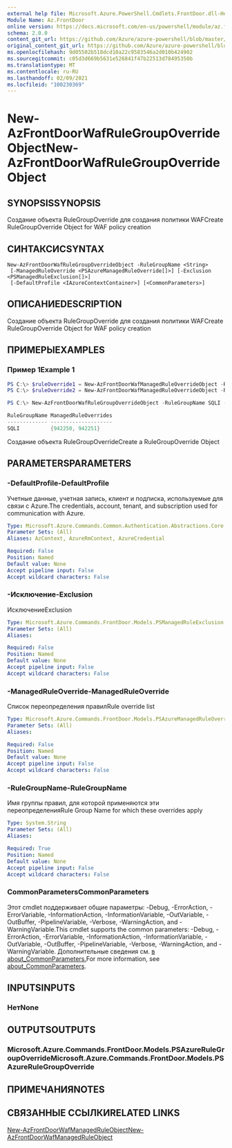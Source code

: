 ```yaml
---
external help file: Microsoft.Azure.PowerShell.Cmdlets.FrontDoor.dll-Help.xml
Module Name: Az.FrontDoor
online version: https://docs.microsoft.com/en-us/powershell/module/az.frontdoor/new-azfrontdoorwafrulegroupoverrideobject
schema: 2.0.0
content_git_url: https://github.com/Azure/azure-powershell/blob/master/src/FrontDoor/FrontDoor/help/New-AzFrontDoorWafRuleGroupOverrideObject.md
original_content_git_url: https://github.com/Azure/azure-powershell/blob/master/src/FrontDoor/FrontDoor/help/New-AzFrontDoorWafRuleGroupOverrideObject.md
ms.openlocfilehash: 9d05502b518dcd10a22c9583546a2d010b424902
ms.sourcegitcommit: c05d3d669b5631e526841f47b22513d78495350b
ms.translationtype: MT
ms.contentlocale: ru-RU
ms.lasthandoff: 02/09/2021
ms.locfileid: "100230369"
---
```

# <span data-ttu-id="ea3a8-101">New-AzFrontDoorWafRuleGroupOverrideObject</span><span class="sxs-lookup"><span data-stu-id="ea3a8-101">New-AzFrontDoorWafRuleGroupOverrideObject</span></span>

## <span data-ttu-id="ea3a8-102">SYNOPSIS</span><span class="sxs-lookup"><span data-stu-id="ea3a8-102">SYNOPSIS</span></span>
<span data-ttu-id="ea3a8-103">Создание объекта RuleGroupOverride для создания политики WAF</span><span class="sxs-lookup"><span data-stu-id="ea3a8-103">Create RuleGroupOverride Object for WAF policy creation</span></span>

## <span data-ttu-id="ea3a8-104">СИНТАКСИС</span><span class="sxs-lookup"><span data-stu-id="ea3a8-104">SYNTAX</span></span>

```
New-AzFrontDoorWafRuleGroupOverrideObject -RuleGroupName <String>
 [-ManagedRuleOverride <PSAzureManagedRuleOverride[]>] [-Exclusion <PSManagedRuleExclusion[]>]
 [-DefaultProfile <IAzureContextContainer>] [<CommonParameters>]
```

## <span data-ttu-id="ea3a8-105">ОПИСАНИЕ</span><span class="sxs-lookup"><span data-stu-id="ea3a8-105">DESCRIPTION</span></span>
<span data-ttu-id="ea3a8-106">Создание объекта RuleGroupOverride для создания политики WAF</span><span class="sxs-lookup"><span data-stu-id="ea3a8-106">Create RuleGroupOverride Object for WAF policy creation</span></span>

## <span data-ttu-id="ea3a8-107">ПРИМЕРЫ</span><span class="sxs-lookup"><span data-stu-id="ea3a8-107">EXAMPLES</span></span>

### <span data-ttu-id="ea3a8-108">Пример 1</span><span class="sxs-lookup"><span data-stu-id="ea3a8-108">Example 1</span></span>
```powershell
PS C:\> $ruleOverride1 = New-AzFrontDoorWafManagedRuleOverrideObject -RuleId "942250" -Action Log -EnabledState Enabled
PS C:\> $ruleOverride2 = New-AzFrontDoorWafManagedRuleOverrideObject -RuleId "942251" -Action Log -EnabledState Enabled

PS C:\> New-AzFrontDoorWafRuleGroupOverrideObject -RuleGroupName SQLI -ManagedRuleOverride $ruleOverride1,$ruleOverride2

RuleGroupName ManagedRuleOverrides
------------- --------------------
SQLI          {942250, 942251}
```

<span data-ttu-id="ea3a8-109">Создание объекта RuleGroupOverride</span><span class="sxs-lookup"><span data-stu-id="ea3a8-109">Create a RuleGroupOverride Object</span></span>

## <span data-ttu-id="ea3a8-110">PARAMETERS</span><span class="sxs-lookup"><span data-stu-id="ea3a8-110">PARAMETERS</span></span>

### <span data-ttu-id="ea3a8-111">-DefaultProfile</span><span class="sxs-lookup"><span data-stu-id="ea3a8-111">-DefaultProfile</span></span>
<span data-ttu-id="ea3a8-112">Учетные данные, учетная запись, клиент и подписка, используемые для связи с Azure.</span><span class="sxs-lookup"><span data-stu-id="ea3a8-112">The credentials, account, tenant, and subscription used for communication with Azure.</span></span>

```yaml
Type: Microsoft.Azure.Commands.Common.Authentication.Abstractions.Core.IAzureContextContainer
Parameter Sets: (All)
Aliases: AzContext, AzureRmContext, AzureCredential

Required: False
Position: Named
Default value: None
Accept pipeline input: False
Accept wildcard characters: False
```

### <span data-ttu-id="ea3a8-113">-Исключение</span><span class="sxs-lookup"><span data-stu-id="ea3a8-113">-Exclusion</span></span>
<span data-ttu-id="ea3a8-114">Исключение</span><span class="sxs-lookup"><span data-stu-id="ea3a8-114">Exclusion</span></span>

```yaml
Type: Microsoft.Azure.Commands.FrontDoor.Models.PSManagedRuleExclusion[]
Parameter Sets: (All)
Aliases:

Required: False
Position: Named
Default value: None
Accept pipeline input: False
Accept wildcard characters: False
```

### <span data-ttu-id="ea3a8-115">-ManagedRuleOverride</span><span class="sxs-lookup"><span data-stu-id="ea3a8-115">-ManagedRuleOverride</span></span>
<span data-ttu-id="ea3a8-116">Список переопределения правил</span><span class="sxs-lookup"><span data-stu-id="ea3a8-116">Rule override list</span></span>

```yaml
Type: Microsoft.Azure.Commands.FrontDoor.Models.PSAzureManagedRuleOverride[]
Parameter Sets: (All)
Aliases:

Required: False
Position: Named
Default value: None
Accept pipeline input: False
Accept wildcard characters: False
```

### <span data-ttu-id="ea3a8-117">-RuleGroupName</span><span class="sxs-lookup"><span data-stu-id="ea3a8-117">-RuleGroupName</span></span>
<span data-ttu-id="ea3a8-118">Имя группы правил, для которой применяются эти переопределения</span><span class="sxs-lookup"><span data-stu-id="ea3a8-118">Rule Group Name for which these overrides apply</span></span>

```yaml
Type: System.String
Parameter Sets: (All)
Aliases:

Required: True
Position: Named
Default value: None
Accept pipeline input: False
Accept wildcard characters: False
```

### <span data-ttu-id="ea3a8-119">CommonParameters</span><span class="sxs-lookup"><span data-stu-id="ea3a8-119">CommonParameters</span></span>
<span data-ttu-id="ea3a8-120">Этот cmdlet поддерживает общие параметры: -Debug, -ErrorAction, -ErrorVariable, -InformationAction, -InformationVariable, -OutVariable, -OutBuffer, -PipelineVariable, -Verbose, -WarningAction, and -WarningVariable.</span><span class="sxs-lookup"><span data-stu-id="ea3a8-120">This cmdlet supports the common parameters: -Debug, -ErrorAction, -ErrorVariable, -InformationAction, -InformationVariable, -OutVariable, -OutBuffer, -PipelineVariable, -Verbose, -WarningAction, and -WarningVariable.</span></span> <span data-ttu-id="ea3a8-121">Дополнительные сведения см. [в about_CommonParameters.](http://go.microsoft.com/fwlink/?LinkID=113216)</span><span class="sxs-lookup"><span data-stu-id="ea3a8-121">For more information, see [about_CommonParameters](http://go.microsoft.com/fwlink/?LinkID=113216).</span></span>

## <span data-ttu-id="ea3a8-122">INPUTS</span><span class="sxs-lookup"><span data-stu-id="ea3a8-122">INPUTS</span></span>

### <span data-ttu-id="ea3a8-123">Нет</span><span class="sxs-lookup"><span data-stu-id="ea3a8-123">None</span></span>

## <span data-ttu-id="ea3a8-124">OUTPUTS</span><span class="sxs-lookup"><span data-stu-id="ea3a8-124">OUTPUTS</span></span>

### <span data-ttu-id="ea3a8-125">Microsoft.Azure.Commands.FrontDoor.Models.PSAzureRuleGroupOverride</span><span class="sxs-lookup"><span data-stu-id="ea3a8-125">Microsoft.Azure.Commands.FrontDoor.Models.PSAzureRuleGroupOverride</span></span>

## <span data-ttu-id="ea3a8-126">ПРИМЕЧАНИЯ</span><span class="sxs-lookup"><span data-stu-id="ea3a8-126">NOTES</span></span>

## <span data-ttu-id="ea3a8-127">СВЯЗАННЫЕ ССЫЛКИ</span><span class="sxs-lookup"><span data-stu-id="ea3a8-127">RELATED LINKS</span></span>

[<span data-ttu-id="ea3a8-128">New-AzFrontDoorWafManagedRuleObject</span><span class="sxs-lookup"><span data-stu-id="ea3a8-128">New-AzFrontDoorWafManagedRuleObject</span></span>](./New-AzFrontDoorWafManagedRuleObject.md)
